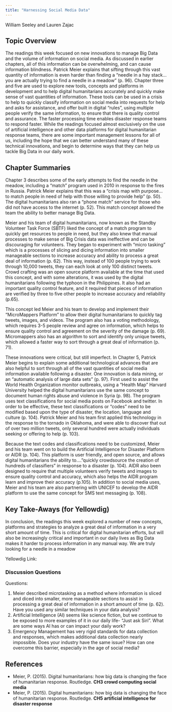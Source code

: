 ```yaml
---
title: "Harnessing Social Media Data"
---
```


William Seeley and Lauren Zajac

## Topic Overview
The readings this week focused on new innovations to manage Big Data and the volume of information on social media.  As discussed in earlier chapters, all of this information can be overwhelming, and can cause information blindness. Patrick Meier explains that sifting through this vast quantity of information is even harder than finding a “needle in a hay stack…you are actually trying to find a needle in a meadow” (p. 96).  Chapter three and five are used to explore new tools, concepts and platforms in development and to help digital humanitarians accurately and quickly make sense of vast quantities of information.    These tools can be used in a crisis to help to quickly classify information on social media into requests for help and asks for assistance, and offer built in digital “rules”, using multiple people verify the same information, to ensure that there is quality control and assurance.  The faster processing time enables disaster response teams to respond faster.  While the readings focused almost exclusively on the use of artificial intelligence and other data platforms for digital humanitarian response teams, there are some important management lessons for all of us, including the hope that we can better understand many of these technical innovations, and begin to determine ways that they can help us tackle Big Data in our daily work.


## Chapter Summaries
Chapter 3 describes some of the early attempts to find the needle in the meadow, including a “match” program used in 2010 in response to the fires in Russia.  Patrick Meier explains that this  was a “crisis map with  purpose…to match people in need of help with those willing to provide help” (p. 50).  The digital humanitarians also ran a “phone match” service for those who did not have access to the internet (p. 52).  This match concept allowed the team the ability to better manage Big Data. 

Meier and his team of digital humanitarians, now known as the Standby Volunteer Task Force (SBTF) liked the concept of a match program to quickly get resources to people in need, but they also knew that manual processes to make sense of Big Crisis data was ineffective and can be discouraging for volunteers.  They began to experiment with “micro tasking” which is a processes of slicing and dicing information into smaller manageable sections to increase accuracy and ability to process a great deal of information (p. 62).   This way, instead of 100 people trying to work through 10,000 tweets, they can each look at only 100 distinct tweets.  Crowd crafting was an open source platform available at the time that used this concept, and with some alterations, it was used by the digital humanitarians following the typhoon in the Philippines.  It also had an important quality control feature, and it required that pieces of information are verified by three to five other people to increase accuracy and reliability (p.65).  

This concept led Meier and his team to develop and implement their “MicroMappers Platform” to allow their digital humanitarians to quickly tag tweets, images, and videos.  The program also has a voting methodology, which requires 3-5 people review and agree on information, which helps to ensure quality control and agreement on the severity of the damage (p. 69).  Micromappers also has an algorithm to sort and identify only unique tweets, which allowed a faster way to sort through a great deal of information (p. 71).

These innovations were critical, but still imperfect.  In Chapter 5, Patrick Meier begins to explain some additional technological advances that are also helpful to sort through all of the vast quantities of social media information available following a disaster.  One innovation is data mining, or an “automatic analysis of large data sets” (p. 97).  First used to assist the World Health Organization monitor outbreaks, using a “Health Map” Harvard University helped the digital humanitarians use the same concept to document human rights abuse and violence in Syria (p. 98).  The program uses text classifications for social media posts on Facebook and twitter.  In order to be effective, these text classifications or “codes” need to be modified based upon the type of disaster, the location, language and culture (p. 104).  Patrick Meier and his team first applied this technology in the response to the tornado in Oklahoma, and were able to discover that out of over two million tweets, only several hundred were actually individuals seeking or offering to help (p. 103).  

Because the text codes and classifications need to be customized, Meier and his team went on to build the Artificial Intelligence for Disaster Platform or AIDR (p. 104).  This platform is user friendly, and open source, and allows digital humanitarians the ability to….”quickly crowdsource the creation of hundreds of classifiers” in response to a disaster (p. 104).  AIDR also been designed to require that multiple volunteers verify tweets and images to ensure quality control and accuracy, which also helps the AIDR program learn and improve their accuracy (p.105).  In addition to social media uses, Meier and his team are also partnering with UNICEF to develop the AIDR platform to use the same concept for SMS text messaging (p. 108).  

## Key Take-Aways (for Yellowdig)

In conclusion, the readings this week explored a number of new concepts, platforms and strategies to analyze a great deal of information in a very short amount of time.  This is critical for digital humanitarian efforts, but will also be increasingly critical and important in our daily lives as Big Data makes it harder to process information in any manual way.  We are truly looking for a needle in a meadow

Yellowdig Link:

### Discussion Questions
Questions:
1.	Meier described microtasking as a method where information is sliced and diced into smaller, more manageable sections to assist in processing a great deal of information in a short amount of time (p. 62).  Have you used any similar techniques in your data analysis?
2.	Artificial Intelligence (AI) seems like science fiction, but we continue to be exposed to more examples of it in our daily life- “Just ask Siri”.  What are some ways AI has or can impact your daily work?
3.	Emergency Management has very rigid standards for data collection and responses, which makes additional data collection nearly impossible.  Does your industry have the same issue?  How can one overcome this barrier, especially in the age of social media?



## References

* Meier, P. (2015). Digital humanitarians: how big data is changing the face of humanitarian response. Routledge. **CH3 crowd computing social media**  
* Meier, P. (2015). Digital humanitarians: how big data is changing the face of humanitarian response. Routledge. **CH5 artificial intelligence for disaster response**  
